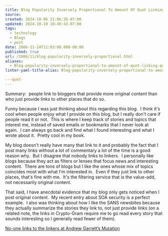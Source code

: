 ```yaml
---
title: Blog Popularity Inversely Proportional To Amount Of Quot Linking Quot-
source: 
created: 2024-10-06 21:06:26-07:00
updated: 2024-10-10 10:49:43-07:00
tags:
  - technology
  - Blogs
  - post
date: 2006-11-24T11:03:00.000-08:00
published: true
url: /2006/11/blog-popularity-inversely-proportional.html
aliases:
  - Blog-popularity-inversely-proportional-to-amount-of-quot-linking-quot-
linter-yaml-title-alias: Blog-popularity-inversely-proportional-to-amount-of-quot-linking-quot-

---quot-
---
```



Summary:  people link to bloggers that provide more original content than who just provide links to other places that do so.  
  
Funny because I was just thinking about this regarding this blog.  I think it's cool when people enjoy what I provide on this blog, but I really don't care if people read it or not.  This is where I keep track of stories and topics that interest me, instead of saved emails or bookmarks that I never look at again.  I can always go back and find what I found interesting and what I wrote about it.  Pretty cool in my book.  
  
My blog doesn't really have many that link to it and probably the fact that I post many links without a lot of commentary a lot of the time is a good reason why.  But I disagree that nobody links to linkers.  I personally like blogs because they act as filters or lenses that focus news and interesting content.  There are tons of blogs but I like the ones whose mix of topics coincides most with what I'm interested in.  Even if they just link to other places, that's fine with me.  It's the filtering service that is the value-add, not necessarily original content.  
  
That said, I have anecdotal evidence that my blog only gets noticed when I post original content.  My recent entry about SOA security is a perfect example.  I also was thinking about how I like the SANS newsbites because they actually summarize the stories they link to, not just provide links (on a related note, the links in Crypto-Gram require me to go read every story that sounds interesting so I generally read fewer of them).  
  
[No-one links to the linkers at Andrew Garrett’s Mutation](https://mutation.co.nz/2006/06/09/no-one-links-to-the-linkers)